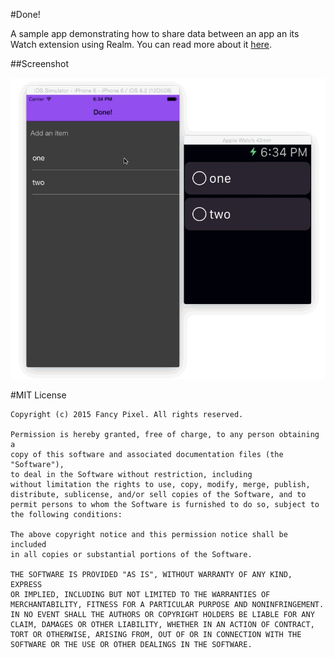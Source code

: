 #Done!

A sample app demonstrating how to share data between an app an its Watch extension using Realm. 
You can read more about it [here](http://fancypixel.github.io/blog/2015/03/29/share-data-between-watchkit-and-your-app-with-realm/).

##Screenshot

![Demo](https://raw.githubusercontent.com/FancyPixel/done-swift/master/assets/screenshot.gif)


#MIT License

	Copyright (c) 2015 Fancy Pixel. All rights reserved.

	Permission is hereby granted, free of charge, to any person obtaining a
	copy of this software and associated documentation files (the "Software"),
	to deal in the Software without restriction, including
	without limitation the rights to use, copy, modify, merge, publish,
	distribute, sublicense, and/or sell copies of the Software, and to
	permit persons to whom the Software is furnished to do so, subject to
	the following conditions:

	The above copyright notice and this permission notice shall be included
	in all copies or substantial portions of the Software.

	THE SOFTWARE IS PROVIDED "AS IS", WITHOUT WARRANTY OF ANY KIND, EXPRESS
	OR IMPLIED, INCLUDING BUT NOT LIMITED TO THE WARRANTIES OF
	MERCHANTABILITY, FITNESS FOR A PARTICULAR PURPOSE AND NONINFRINGEMENT.
	IN NO EVENT SHALL THE AUTHORS OR COPYRIGHT HOLDERS BE LIABLE FOR ANY
	CLAIM, DAMAGES OR OTHER LIABILITY, WHETHER IN AN ACTION OF CONTRACT,
	TORT OR OTHERWISE, ARISING FROM, OUT OF OR IN CONNECTION WITH THE
	SOFTWARE OR THE USE OR OTHER DEALINGS IN THE SOFTWARE.
	
